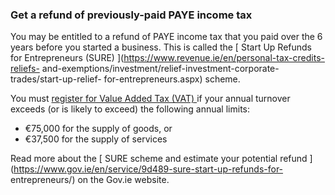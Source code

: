 ###  **Get a refund of previously-paid PAYE income tax**

You may be entitled to a refund of PAYE income tax that you paid over the 6
years before you started a business. This is called the [ Start Up Refunds for
Entrepreneurs (SURE) ](https://www.revenue.ie/en/personal-tax-credits-reliefs-
and-exemptions/investment/relief-investment-corporate-trades/start-up-relief-
for-entrepreneurs.aspx) scheme.

You must [ register for Value Added Tax (VAT)
](http://www.revenue.ie/en/tax/vat/registration/index.html) if your annual
turnover exceeds (or is likely to exceed) the following annual limits:

  * €75,000 for the supply of goods, or 
  * €37,500 for the supply of services 

Read more about the [ SURE scheme and estimate your potential refund
](https://www.gov.ie/en/service/9d489-sure-start-up-refunds-for-
entrepreneurs/) on the Gov.ie website.
